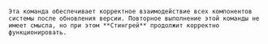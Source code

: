     Эта команда обеспечивает корректное взаимодействие всех компонентов системы после обновления версии. Повторное выполнение этой команды не имеет смысла, но при этом **Стингрей** продолжит корректно функционировать.